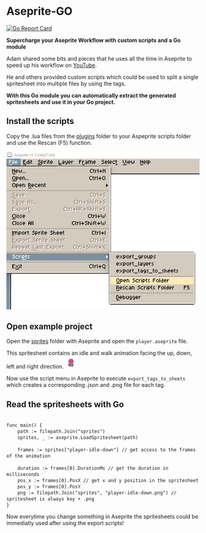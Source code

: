 # Aseprite-GO

[![Go Report Card](https://goreportcard.com/badge/github.com/andygeiss/aseprite-go)](https://goreportcard.com/report/github.com/andygeiss/aseprite-go)

**Supercharge your Aseprite Workflow with custom scripts and a Go module**

Adam shared some bits and pieces that he uses all the time in Aseprite to speed up his workflow on [YouTube](https://www.youtube.com/watch?v=hiMBVCFMj6E).

He and others provided custom scripts which could be used to split a single spritesheet into multiple files by using the tags.

**With this Go module you can automatically extract the generated spritesheets and use it in your Go project.** 

## Install the scripts

Copy the .lua files from the [plugins](https://github.com/andygeiss/aseprite-go/tree/main/plugins) folder to your Aspeprite scripts folder and use the Rescan (F5) function. 

![Scripts](plugins.png)

## Open example project

Open the [sprites](https://github.com/andygeiss/aseprite-go/tree/main/sprites) folder with Aseprite and open the `player.aseprite` file. 

This spritesheet contains an idle and walk animation facing the up, down, left and right direction.
![player](player.gif)

Now use the script menu in Aseprite to execute `export_tags_to_sheets` which creates a corresponding .json and .png file for each tag.

## Read the spritesheets with Go

```golang

func main() {
    path := filepath.Join("sprites")
    sprites, _ := aseprite.LoadSpritesheet(path)

    frames := sprites["player-idle-down"] // get access to the frames of the animation
    
    duration := frames[0].DurationMs // get the duration in milliseconds
    pos_x := frames[0].PosX // get x and y position in the spritesheet
    pos_y := frames[0].PosY
    png := filepath.Join("sprites", "player-idle-down.png") // spritesheet is always key + .png
}

```

Now everytime you change something in Aseprite the spritesheets could be immediatly used after using the export scripts!
